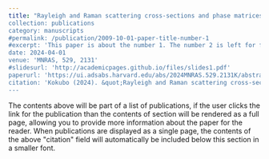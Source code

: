```yaml
---
title: "Rayleigh and Raman scattering cross-sections and phase matrices of the ground-state hydrogen atom, and their astrophysical implications
collection: publications
category: manuscripts
#permalink: /publication/2009-10-01-paper-title-number-1
#excerpt: 'This paper is about the number 1. The number 2 is left for future work.'
date: 2024-04-01
venue: 'MNRAS, 529, 2131'
#slidesurl: 'http://academicpages.github.io/files/slides1.pdf'
paperurl: 'https://ui.adsabs.harvard.edu/abs/2024MNRAS.529.2131K/abstract'
citation: 'Kokubo (2024). &quot;Rayleigh and Raman scattering cross-sections and phase matrices of the ground-state hydrogen atom, and their astrophysical implications.&quot; <i>MNRAS</i>, 529, 2131'
---
```


The contents above will be part of a list of publications, if the user clicks the link for the publication than the contents of section will be rendered as a full page, allowing you to provide more information about the paper for the reader. When publications are displayed as a single page, the contents of the above "citation" field will automatically be included below this section in a smaller font.
